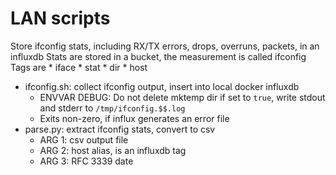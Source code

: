 # LAN scripts

Store ifconfig stats, including RX/TX errors, drops, overruns, packets, in an influxdb
Stats are stored in a bucket, the measurement is called ifconfig
Tags are
    * iface
    * stat
    * dir
    * host

* ifconfig.sh: collect ifconfig output, insert into local docker influxdb
    * ENVVAR DEBUG: Do not delete mktemp dir if set to `true`, write stdout and stderr to `/tmp/ifconfig.$$.log`
    * Exits non-zero, if influx generates an error file
* parse.py: extract ifconfig stats, convert to csv
    * ARG 1: csv output file
    * ARG 2: host alias, is an influxdb tag
    * ARG 3: RFC 3339 date
